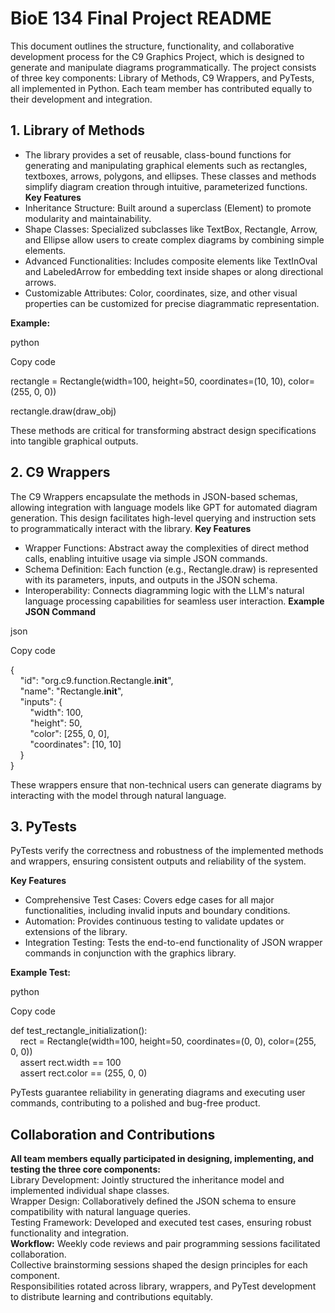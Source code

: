 # BioE 134 Final Project README

This document outlines the structure, functionality, and collaborative development process for the C9 Graphics Project, which is designed to generate and manipulate diagrams programmatically. The project consists of three key components: Library of Methods, C9 Wrappers, and PyTests, all implemented in Python. Each team member has contributed equally to their development and integration.

## 1. Library of Methods
- The library provides a set of reusable, class-bound functions for generating and manipulating graphical elements such as rectangles, textboxes, arrows, polygons, and ellipses. These classes and methods simplify diagram creation through intuitive, parameterized functions.
**Key Features**
- Inheritance Structure: Built around a superclass (Element) to promote modularity and maintainability.
- Shape Classes: Specialized subclasses like TextBox, Rectangle, Arrow, and Ellipse allow users to create complex diagrams by combining simple elements.
- Advanced Functionalities: Includes composite elements like TextInOval and LabeledArrow for embedding text inside shapes or along directional arrows.
- Customizable Attributes: Color, coordinates, size, and other visual properties can be customized for precise diagrammatic representation.

**Example:**

python

Copy code

rectangle = Rectangle(width=100, height=50, coordinates=(10, 10), color=(255, 0, 0))

rectangle.draw(draw_obj)

These methods are critical for transforming abstract design specifications into tangible graphical outputs.

## 2. C9 Wrappers
The C9 Wrappers encapsulate the methods in JSON-based schemas, allowing integration with language models like GPT for automated diagram generation. This design facilitates high-level querying and instruction sets to programmatically interact with the library.
**Key Features**

- Wrapper Functions: Abstract away the complexities of direct method calls, enabling intuitive usage via simple JSON commands.
- Schema Definition: Each function (e.g., Rectangle.draw) is represented with its parameters, inputs, and outputs in the JSON schema.
- Interoperability: Connects diagramming logic with the LLM's natural language processing capabilities for seamless user interaction.
**Example JSON Command**
  
json

Copy code

{<br>
&nbsp;&nbsp;&nbsp;&nbsp;"id": "org.c9.function.Rectangle.__init__",<br>
&nbsp;&nbsp;&nbsp;&nbsp;"name": "Rectangle.__init__",<br>
&nbsp;&nbsp;&nbsp;&nbsp;"inputs": {<br>
&nbsp;&nbsp;&nbsp;&nbsp;&nbsp;&nbsp;&nbsp;&nbsp;"width": 100,<br>
&nbsp;&nbsp;&nbsp;&nbsp;&nbsp;&nbsp;&nbsp;&nbsp;"height": 50,<br>
&nbsp;&nbsp;&nbsp;&nbsp;&nbsp;&nbsp;&nbsp;&nbsp;"color": [255, 0, 0],<br>
&nbsp;&nbsp;&nbsp;&nbsp;&nbsp;&nbsp;&nbsp;&nbsp;"coordinates": [10, 10]<br>
&nbsp;&nbsp;&nbsp;&nbsp;}<br>
  }<br>

These wrappers ensure that non-technical users can generate diagrams by interacting with the model through natural language.

## 3. PyTests

PyTests verify the correctness and robustness of the implemented methods and wrappers, ensuring consistent outputs and reliability of the system.

**Key Features**

- Comprehensive Test Cases: Covers edge cases for all major functionalities, including invalid inputs and boundary conditions.
- Automation: Provides continuous testing to validate updates or extensions of the library.
- Integration Testing: Tests the end-to-end functionality of JSON wrapper commands in conjunction with the graphics library.
  
**Example Test:**

python

Copy code

def test_rectangle_initialization():<br>
&nbsp;&nbsp;&nbsp;&nbsp;rect = Rectangle(width=100, height=50, coordinates=(0, 0), color=(255, 0, 0))<br>
&nbsp;&nbsp;&nbsp;&nbsp;assert rect.width == 100<br>
&nbsp;&nbsp;&nbsp;&nbsp;assert rect.color == (255, 0, 0)<br>

PyTests guarantee reliability in generating diagrams and executing user commands, contributing to a polished and bug-free product.

## Collaboration and Contributions
**All team members equally participated in designing, implementing, and testing the three core components:**<br>
Library Development: Jointly structured the inheritance model and implemented individual shape classes.<br>
Wrapper Design: Collaboratively defined the JSON schema to ensure compatibility with natural language queries.<br>
Testing Framework: Developed and executed test cases, ensuring robust functionality and integration.<br>
**Workflow:**
Weekly code reviews and pair programming sessions facilitated collaboration.<br>
Collective brainstorming sessions shaped the design principles for each component.<br>
Responsibilities rotated across library, wrappers, and PyTest development to distribute learning and contributions equitably.<br>

